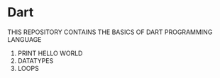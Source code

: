 # Dart

THIS REPOSITORY CONTAINS THE BASICS OF DART PROGRAMMING LANGUAGE

1. PRINT HELLO WORLD
2. DATATYPES 
3. LOOPS 
